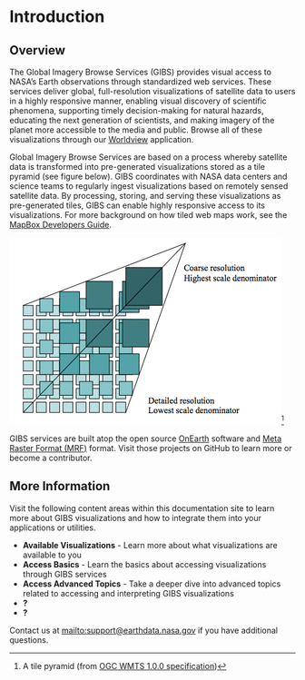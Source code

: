 # Introduction
## Overview
The Global Imagery Browse Services (GIBS) provides visual access to NASA’s Earth observations through standardized web services. These services deliver global, full-resolution visualizations of satellite data to users in a highly responsive manner, enabling visual discovery of scientific phenomena, supporting timely decision-making for natural hazards, educating the next generation of scientists, and making imagery of the planet more accessible to the media and public. Browse all of these visualizations through our [Worldview](https://worldview.earthdata.nasa.gov) application.

Global Imagery Browse Services are based on a process whereby satellite data is transformed into pre-generated visualizations stored as a tile pyramid (see figure below).  GIBS coordinates with NASA data centers and science teams to regularly ingest visualizations based on remotely sensed satellite data.  By processing, storing, and serving these visualizations as pre-generated tiles, GIBS can enable highly responsive access to its visualizations.  For more background on how tiled web maps work, see the [MapBox Developers Guide](https://www.mapbox.com/help/how-web-maps-work/).

![tile_pyramid](img/tile_pyramid.png)[^1]
[^1]: A tile pyramid (from [OGC WMTS 1.0.0 specification](http://www.opengeospatial.org/standards/wmts))

GIBS services are built atop the open source [OnEarth](https://github.com/nasa-gibs/onearth) software and [Meta Raster Format (MRF)](https://github.com/nasa-gibs/mrf) format. Visit those projects on GitHub to learn more or become a contributor.

## More Information
Visit the following content areas within this documentation site to learn more about GIBS visualizations and how to integrate them into your applications or utilities.

* **Available Visualizations** - Learn more about what visualizations are available to you
* **Access Basics** - Learn the basics about accessing visualizations through GIBS services
* **Access Advanced Topics** - Take a deeper dive into advanced topics related to accessing and interpreting GIBS visualizations  
* **?**
* **?**

Contact us at [mailto:support@earthdata.nasa.gov](support@earthdata.nasa.gov) if you have additional questions.